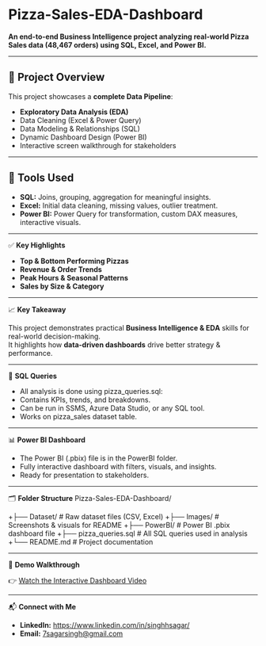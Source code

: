 # Pizza-Sales-EDA-Dashboard

**An end-to-end Business Intelligence project analyzing real-world Pizza Sales data (48,467 orders) using SQL, Excel, and Power BI.**

---

## 📌 **Project Overview**

This project showcases a **complete Data Pipeline**:
- **Exploratory Data Analysis (EDA)**
- Data Cleaning (Excel & Power Query)
- Data Modeling & Relationships (SQL)
- Dynamic Dashboard Design (Power BI)
- Interactive screen walkthrough for stakeholders

---

## 🔧 **Tools Used**

- **SQL:** Joins, grouping, aggregation for meaningful insights.
- **Excel:** Initial data cleaning, missing values, outlier treatment.
- **Power BI:** Power Query for transformation, custom DAX measures, interactive visuals.

---

 ✅ **Key Highlights**

- **Top & Bottom Performing Pizzas**
- **Revenue & Order Trends**
- **Peak Hours & Seasonal Patterns**
- **Sales by Size & Category**

---

 📈 **Key Takeaway**

This project demonstrates practical **Business Intelligence & EDA** skills for real-world decision-making.  
It highlights how **data-driven dashboards** drive better strategy & performance.

---
📜 **SQL Queries**
+ All analysis is done using pizza_queries.sql:
+ Contains KPIs, trends, and breakdowns.
+ Can be run in SSMS, Azure Data Studio, or any SQL tool.
+ Works on pizza_sales dataset table.

---
📊 **Power BI Dashboard**
+ The Power BI (.pbix) file is in the PowerBI folder.
+ Fully interactive dashboard with filters, visuals, and insights.
+ Ready for presentation to stakeholders.

---
🗂️ **Folder Structure**
Pizza-Sales-EDA-Dashboard/

+├── Dataset/           # Raw dataset files (CSV, Excel)
+├── Images/            # Screenshots & visuals for README
+├── PowerBI/           # Power BI .pbix dashboard file
+├── pizza_queries.sql  # All SQL queries used in analysis
+└── README.md          # Project documentation

---

🎥 **Demo Walkthrough**

👉 [Watch the Interactive Dashboard Video](https://www.linkedin.com/posts/singhhsagar_datascience-eda-sql-activity-7345820463257767939-Fjcc?utm_source=share&utm_medium=member_desktop)

---


📬 **Connect with Me**

- **LinkedIn:** https://www.linkedin.com/in/singhhsagar/
- **Email:** 7sagarsingh@gmail.com

